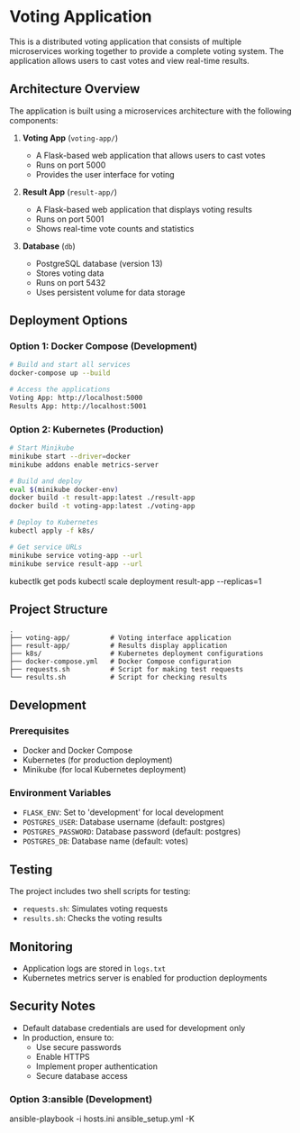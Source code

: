 # Voting Application

This is a distributed voting application that consists of multiple microservices working together to provide a complete voting system. The application allows users to cast votes and view real-time results.

## Architecture Overview

The application is built using a microservices architecture with the following components:

1. **Voting App** (`voting-app/`)
   - A Flask-based web application that allows users to cast votes
   - Runs on port 5000
   - Provides the user interface for voting

2. **Result App** (`result-app/`)
   - A Flask-based web application that displays voting results
   - Runs on port 5001
   - Shows real-time vote counts and statistics

3. **Database** (`db`)
   - PostgreSQL database (version 13)
   - Stores voting data
   - Runs on port 5432
   - Uses persistent volume for data storage

## Deployment Options

### Option 1: Docker Compose (Development)
```bash
# Build and start all services
docker-compose up --build

# Access the applications
Voting App: http://localhost:5000
Results App: http://localhost:5001
```

### Option 2: Kubernetes (Production)
```bash
# Start Minikube
minikube start --driver=docker
minikube addons enable metrics-server

# Build and deploy
eval $(minikube docker-env)
docker build -t result-app:latest ./result-app
docker build -t voting-app:latest ./voting-app

# Deploy to Kubernetes
kubectl apply -f k8s/

# Get service URLs
minikube service voting-app --url
minikube service result-app --url
```
   kubectlk get pods
   kubectl scale deployment result-app --replicas=1
## Project Structure

```
.
├── voting-app/          # Voting interface application
├── result-app/          # Results display application
├── k8s/                 # Kubernetes deployment configurations
├── docker-compose.yml   # Docker Compose configuration
├── requests.sh          # Script for making test requests
└── results.sh           # Script for checking results
```

## Development

### Prerequisites
- Docker and Docker Compose
- Kubernetes (for production deployment)
- Minikube (for local Kubernetes deployment)

### Environment Variables
- `FLASK_ENV`: Set to 'development' for local development
- `POSTGRES_USER`: Database username (default: postgres)
- `POSTGRES_PASSWORD`: Database password (default: postgres)
- `POSTGRES_DB`: Database name (default: votes)

## Testing

The project includes two shell scripts for testing:
- `requests.sh`: Simulates voting requests
- `results.sh`: Checks the voting results

## Monitoring

- Application logs are stored in `logs.txt`
- Kubernetes metrics server is enabled for production deployments

## Security Notes

- Default database credentials are used for development only
- In production, ensure to:
  - Use secure passwords
  - Enable HTTPS
  - Implement proper authentication
  - Secure database access


### Option 3:ansible (Development) 
  ansible-playbook -i hosts.ini ansible_setup.yml -K
